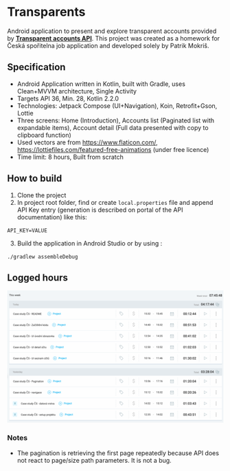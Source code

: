 # Transparents
Android application to present and explore transparent accounts provided by [**Transparent accounts API**](https://developers.erstegroup.com/docs/apis/bank.csas/bank.csas.v3/transparentAccounts). This project was created as a homework for Česká spořitelna job application and developed solely by Patrik Mokriš.

## Specification
- Android Application written in Kotlin, built with Gradle, uses Clean+MVVM architecture, Single Activity
- Targets API 36, Min. 28, Kotlin 2.2.0
- Technologies: Jetpack Compose (UI+Navigation), Koin, Retrofit+Gson, Lottie
- Three screens: Home (Introduction), Accounts list (Paginated list with expandable items), Account detail (Full data presented with copy to clipboard function)
- Used vectors are from https://www.flaticon.com/, https://lottiefiles.com/featured-free-animations (under free licence)
- Time limit: 8 hours, Built from scratch

## How to build
1. Clone the project
2. In project root folder, find or create `local.properties` file and append API Key entry (generation is described on portal of the API documentation) like this:
```
API_KEY=VALUE
```
3. Build the application in Android Studio or by using :
```
./gradlew assembleDebug
```

## Logged hours

![Hours spent](hours_log.png)

### Notes
- The pagination is retrieving the first page repeatedly because API does not react to page/size path parameters. It is not a bug.

